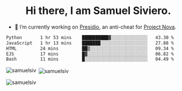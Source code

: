<h1 align="center">Hi there, I am Samuel Siviero.</h1>

- 🔭 I’m currently working on [Presidio](https://presidio.ac), an anti-cheat for [Project Nova](https://discord.gg/novafn).

<!--START_SECTION:waka-->

```txt
Python       1 hr 53 mins    ██████████▓░░░░░░░░░░░░░░   43.30 %
JavaScript   1 hr 13 mins    ███████░░░░░░░░░░░░░░░░░░   27.88 %
HTML         24 mins         ██▒░░░░░░░░░░░░░░░░░░░░░░   09.34 %
EJS          17 mins         █▓░░░░░░░░░░░░░░░░░░░░░░░   06.82 %
Bash         11 mins         █░░░░░░░░░░░░░░░░░░░░░░░░   04.49 %
```

<!--END_SECTION:waka-->

<p><img align="left" src="https://github-readme-stats.vercel.app/api/top-langs?username=samuelsiv&show_icons=true&locale=en&layout=compact&theme=radical" alt="samuelsiv" /></p>

<p>&nbsp;<img align="center" src="https://github-readme-stats.vercel.app/api?username=samuelsiv&show_icons=true&locale=en&theme=radical" alt="samuelsiv" /></p>
<p align="left"> <img src="https://komarev.com/ghpvc/?username=samuelsiv&label=Profile%20views&color=0e75b6&style=flat" alt="samuelsiv" /> </p>
